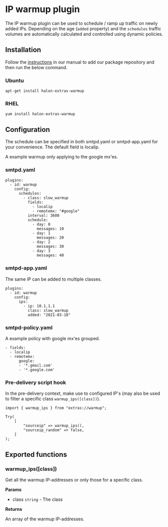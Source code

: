 # IP warmup plugin

The IP warmup plugin can be used to schedule / ramp up traffic on newly added IPs.
Depending on the age (```added``` property) and the ```schedules``` traffic volumes are automatically calculated and controlled using dynamic policies.

## Installation

Follow the [instructions](https://docs.halon.io/manual/comp_install.html#installation) in our manual to add our package repository and then run the below command.

### Ubuntu

```
apt-get install halon-extras-warmup
```

### RHEL

```
yum install halon-extras-warmup
```

## Configuration

The schedule can be specified in both smtpd.yaml or smtpd-app.yaml for your convenience.
The default field is localip.

A example warmup only applying to the google mx'es.

### smtpd.yaml

```
plugins:
  - id: warmup
    config:
      schedules:
        - class: slow_warmup
          fields:
            - localip
            - remotemx: "#google"
          interval: 3600
          schedule:
            - day: 0
              messages: 10
            - day: 1
              messages: 20
            - day: 2
              messages: 30
            - day: 3
              messages: 40
```

### smtpd-app.yaml

The same IP can be added to multiple classes.

```
plugins:
  - id: warmup
    config:
      ips:
        - ip: 10.1.1.1
          class: slow_warmup
          added: "2021-03-10"
```

### smtpd-policy.yaml

A example policy with google mx'es grouped.

```
- fields:
  - localip
  - remotemx:
      google:
      - '*.gmail.com'
      - '*.google.com'
```

### Pre-delivery script hook

In the pre-delivery context, make use to configured IP's (may also be used to filter a specific class ```warmup_ips([class])```).

```
import { warmup_ips } from "extras://warmup";

Try(
	[
		"sourceip" => warmup_ips(),
		"sourceip_random" => false,
	]
);
```

## Exported functions

### warmup_ips([class])

Get all the warmup IP-addresses or only those for a specific class.

**Params**

- class `string` - The class

**Returns**

An array of the warmup IP-addresses.
